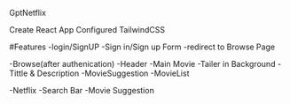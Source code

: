 GptNetflix
 
 Create React App
 Configured TailwindCSS

 #Features
 -login/SignUP
     -Sign in/Sign up Form
     -redirect to Browse Page

-Browse(after authenication)
     -Header
     -Main Movie
        -Tailer in Background
        -Tittle & Description
        -MovieSuggestion
            -MovieList

-Netflix
  -Search Bar
  -Movie Suggestion